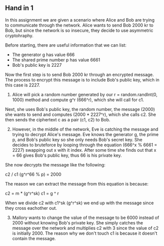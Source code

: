 ## Hand in 1

In this assignment we are given a scenario where Alice and Bob are trying to communicate through the network. Alice wants to send Bob 2000 kr to Bob, but since the network is so insecure, they decide to use asymmetric cryptohraphy.

Before starting, there are useful information that we can list:

* The generator g has value 666
* The shared prime number p has value 6661
* Bob's public key is 2227

Now the first step is to send Bob 2000 kr through an encrypted message. The process to encrypt this message is to include Bob's public key, which in this case is 2227.


1. Alice will pick a random number generated by our r = random.randInt(0, 1000) method and compute g^r (666^r), which she will call for c1. 

Next, she uses Bob's public key, the random number, the message (2000) she wants to send and computes (2000 * 2227^r), which she calls c2. She then sends the ciphertext c as a pair (c1, c2) to Bob.

2. However, in the middle of the network, Eve is catching the message and trying to decrypt Alice's message. Eve knows the generator g, the prime p, and Bob's public key so she only needs Bob's secret key. She decides to bruteforce by looping through the equation (666^x % 6661 = 2227) swapping out x with it index. After some time she finds out that x = 66 gives Bob's public key, thus 66 is his private key. 

She now decrypts the message like the following:
    
c2 / c1 (g^r^66 % p) = 2000

The reason we can extract the message from this equation is because:

c2 = m * (g^r^sk)
c1 = g ^ r

When we divide c2 with c1^sk (g^r^sk) we end up with the message since they cross eachother out.

3. Mallory wants to change the value of the message to be 6000 instead of 2000 without knowing Bob's private key. She simply catches the message over the network and multiplies c2 with 3 since the value of c2 is initially 2000. The reason why we don't touch c1 is because it doesn't contain the message.
